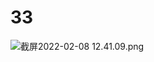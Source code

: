 # 33

<img src="/.media/截屏2022-02-08 12.41.09.png" alt="截屏2022-02-08 12.41.09.png" style="zoom:100%;" />
